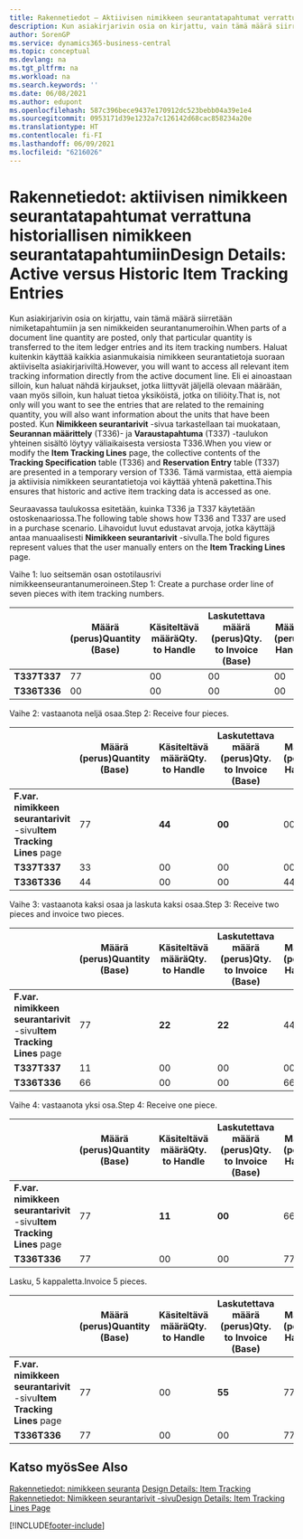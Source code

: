 ```yaml
---
title: Rakennetiedot – Aktiivisen nimikkeen seurantatapahtumat verrattuna historiallisen nimikkeen seurantatapahtumiin | Microsoft Docs
description: Kun asiakirjarivin osia on kirjattu, vain tämä määrä siirretään nimiketapahtumiin ja sen nimikkeiden seurantanumeroihin. Haluat kuitenkin käyttää kaikkia asianmukaisia nimikkeen seurantatietoja suoraan aktiiviselta asiakirjariviltä. Eli ei ainoastaan silloin, kun haluat nähdä kirjaukset, jotka liittyvät jäljellä olevaan määrään, vaan myös silloin, kun haluat tietoa yksiköistä, jotka on tiliöity. Kun **Nimikkeen seurantarivit** -sivua tarkastellaan tai muokataan, **Seurannan määrittely** (T336)- ja **Varaustapahtuma** (T337) -taulukon yhteinen sisältö löytyy väliaikaisesta versiosta T336. Tämä varmistaa, että aiempia ja aktiivisia nimikkeen seurantatietoja voi käyttää yhtenä pakettina.
author: SorenGP
ms.service: dynamics365-business-central
ms.topic: conceptual
ms.devlang: na
ms.tgt_pltfrm: na
ms.workload: na
ms.search.keywords: ''
ms.date: 06/08/2021
ms.author: edupont
ms.openlocfilehash: 587c396bece9437e170912dc523bebb04a39e1e4
ms.sourcegitcommit: 0953171d39e1232a7c126142d68cac858234a20e
ms.translationtype: HT
ms.contentlocale: fi-FI
ms.lasthandoff: 06/09/2021
ms.locfileid: "6216026"
---
```

# <a name="design-details-active-versus-historic-item-tracking-entries"></a><span data-ttu-id="dab54-107">Rakennetiedot: aktiivisen nimikkeen seurantatapahtumat verrattuna historiallisen nimikkeen seurantatapahtumiin</span><span class="sxs-lookup"><span data-stu-id="dab54-107">Design Details: Active versus Historic Item Tracking Entries</span></span>
<span data-ttu-id="dab54-108">Kun asiakirjarivin osia on kirjattu, vain tämä määrä siirretään nimiketapahtumiin ja sen nimikkeiden seurantanumeroihin.</span><span class="sxs-lookup"><span data-stu-id="dab54-108">When parts of a document line quantity are posted, only that particular quantity is transferred to the item ledger entries and its item tracking numbers.</span></span> <span data-ttu-id="dab54-109">Haluat kuitenkin käyttää kaikkia asianmukaisia nimikkeen seurantatietoja suoraan aktiiviselta asiakirjariviltä.</span><span class="sxs-lookup"><span data-stu-id="dab54-109">However, you will want to access all relevant item tracking information directly from the active document line.</span></span> <span data-ttu-id="dab54-110">Eli ei ainoastaan silloin, kun haluat nähdä kirjaukset, jotka liittyvät jäljellä olevaan määrään, vaan myös silloin, kun haluat tietoa yksiköistä, jotka on tiliöity.</span><span class="sxs-lookup"><span data-stu-id="dab54-110">That is, not only will you want to see the entries that are related to the remaining quantity, you will also want information about the units that have been posted.</span></span> <span data-ttu-id="dab54-111">Kun **Nimikkeen seurantarivit** -sivua tarkastellaan tai muokataan, **Seurannan määrittely** (T336)- ja **Varaustapahtuma** (T337) -taulukon yhteinen sisältö löytyy väliaikaisesta versiosta T336.</span><span class="sxs-lookup"><span data-stu-id="dab54-111">When you view or modify the **Item Tracking Lines** page, the collective contents of the **Tracking Specification** table (T336) and **Reservation Entry** table (T337) are presented in a temporary version of T336.</span></span> <span data-ttu-id="dab54-112">Tämä varmistaa, että aiempia ja aktiivisia nimikkeen seurantatietoja voi käyttää yhtenä pakettina.</span><span class="sxs-lookup"><span data-stu-id="dab54-112">This ensures that historic and active item tracking data is accessed as one.</span></span>  

 <span data-ttu-id="dab54-113">Seuraavassa taulukossa esitetään, kuinka T336 ja T337 käytetään ostoskenaariossa.</span><span class="sxs-lookup"><span data-stu-id="dab54-113">The following table shows how T336 and T337 are used in a purchase scenario.</span></span> <span data-ttu-id="dab54-114">Lihavoidut luvut edustavat arvoja, jotka käyttäjä antaa manuaalisesti **Nimikkeen seurantarivit** -sivulla.</span><span class="sxs-lookup"><span data-stu-id="dab54-114">The bold figures represent values that the user manually enters on the **Item Tracking Lines** page.</span></span>  

 <span data-ttu-id="dab54-115">Vaihe 1: luo seitsemän osan ostotilausrivi nimikkeenseurantanumeroineen.</span><span class="sxs-lookup"><span data-stu-id="dab54-115">Step 1: Create a purchase order line of seven pieces with item tracking numbers.</span></span>  

||<span data-ttu-id="dab54-116">**Määrä (perus)**</span><span class="sxs-lookup"><span data-stu-id="dab54-116">**Quantity (Base)**</span></span>|<span data-ttu-id="dab54-117">**Käsiteltävä määrä**</span><span class="sxs-lookup"><span data-stu-id="dab54-117">**Qty. to Handle**</span></span>|<span data-ttu-id="dab54-118">**Laskutettava määrä (perus)**</span><span class="sxs-lookup"><span data-stu-id="dab54-118">**Qty. to Invoice (Base)**</span></span>|<span data-ttu-id="dab54-119">**Määrä käsitelty (perus)**</span><span class="sxs-lookup"><span data-stu-id="dab54-119">**Quantity Handled (Base)**</span></span>|<span data-ttu-id="dab54-120">**Määrä laskutettu (perus)**</span><span class="sxs-lookup"><span data-stu-id="dab54-120">**Quantity Invoiced (Base)**</span></span>|  
|-|----------------------------------------------|--------------------------------------------|------------------------------------------------------|-------------------------------------------------------|--------------------------------------------------------|  
|<span data-ttu-id="dab54-121">**T337**</span><span class="sxs-lookup"><span data-stu-id="dab54-121">**T337**</span></span>|<span data-ttu-id="dab54-122">7</span><span class="sxs-lookup"><span data-stu-id="dab54-122">7</span></span>|<span data-ttu-id="dab54-123">0</span><span class="sxs-lookup"><span data-stu-id="dab54-123">0</span></span>|<span data-ttu-id="dab54-124">0</span><span class="sxs-lookup"><span data-stu-id="dab54-124">0</span></span>|<span data-ttu-id="dab54-125">0</span><span class="sxs-lookup"><span data-stu-id="dab54-125">0</span></span>|<span data-ttu-id="dab54-126">0</span><span class="sxs-lookup"><span data-stu-id="dab54-126">0</span></span>|  
|<span data-ttu-id="dab54-127">**T336**</span><span class="sxs-lookup"><span data-stu-id="dab54-127">**T336**</span></span>|<span data-ttu-id="dab54-128">0</span><span class="sxs-lookup"><span data-stu-id="dab54-128">0</span></span>|<span data-ttu-id="dab54-129">0</span><span class="sxs-lookup"><span data-stu-id="dab54-129">0</span></span>|<span data-ttu-id="dab54-130">0</span><span class="sxs-lookup"><span data-stu-id="dab54-130">0</span></span>|<span data-ttu-id="dab54-131">0</span><span class="sxs-lookup"><span data-stu-id="dab54-131">0</span></span>|<span data-ttu-id="dab54-132">0</span><span class="sxs-lookup"><span data-stu-id="dab54-132">0</span></span>|  

 <span data-ttu-id="dab54-133">Vaihe 2: vastaanota neljä osaa.</span><span class="sxs-lookup"><span data-stu-id="dab54-133">Step 2: Receive four pieces.</span></span>  

||<span data-ttu-id="dab54-134">**Määrä (perus)**</span><span class="sxs-lookup"><span data-stu-id="dab54-134">**Quantity (Base)**</span></span>|<span data-ttu-id="dab54-135">**Käsiteltävä määrä**</span><span class="sxs-lookup"><span data-stu-id="dab54-135">**Qty. to Handle**</span></span>|<span data-ttu-id="dab54-136">**Laskutettava määrä (perus)**</span><span class="sxs-lookup"><span data-stu-id="dab54-136">**Qty. to Invoice (Base)**</span></span>|<span data-ttu-id="dab54-137">**Määrä käsitelty (perus)**</span><span class="sxs-lookup"><span data-stu-id="dab54-137">**Quantity Handled (Base)**</span></span>|<span data-ttu-id="dab54-138">**Määrä laskutettu (perus)**</span><span class="sxs-lookup"><span data-stu-id="dab54-138">**Quantity Invoiced (Base)**</span></span>|  
|-|----------------------------------------------|--------------------------------------------|------------------------------------------------------|-------------------------------------------------------|--------------------------------------------------------|  
|<span data-ttu-id="dab54-139">**F.var. nimikkeen seurantarivit** -sivu</span><span class="sxs-lookup"><span data-stu-id="dab54-139">**Item Tracking Lines** page</span></span>|<span data-ttu-id="dab54-140">7</span><span class="sxs-lookup"><span data-stu-id="dab54-140">7</span></span>|<span data-ttu-id="dab54-141">**4**</span><span class="sxs-lookup"><span data-stu-id="dab54-141">**4**</span></span>|<span data-ttu-id="dab54-142">**0**</span><span class="sxs-lookup"><span data-stu-id="dab54-142">**0**</span></span>|<span data-ttu-id="dab54-143">0</span><span class="sxs-lookup"><span data-stu-id="dab54-143">0</span></span>|<span data-ttu-id="dab54-144">0</span><span class="sxs-lookup"><span data-stu-id="dab54-144">0</span></span>|  
|<span data-ttu-id="dab54-145">**T337**</span><span class="sxs-lookup"><span data-stu-id="dab54-145">**T337**</span></span>|<span data-ttu-id="dab54-146">3</span><span class="sxs-lookup"><span data-stu-id="dab54-146">3</span></span>|<span data-ttu-id="dab54-147">0</span><span class="sxs-lookup"><span data-stu-id="dab54-147">0</span></span>|<span data-ttu-id="dab54-148">0</span><span class="sxs-lookup"><span data-stu-id="dab54-148">0</span></span>|<span data-ttu-id="dab54-149">0</span><span class="sxs-lookup"><span data-stu-id="dab54-149">0</span></span>|<span data-ttu-id="dab54-150">0</span><span class="sxs-lookup"><span data-stu-id="dab54-150">0</span></span>|  
|<span data-ttu-id="dab54-151">**T336**</span><span class="sxs-lookup"><span data-stu-id="dab54-151">**T336**</span></span>|<span data-ttu-id="dab54-152">4</span><span class="sxs-lookup"><span data-stu-id="dab54-152">4</span></span>|<span data-ttu-id="dab54-153">0</span><span class="sxs-lookup"><span data-stu-id="dab54-153">0</span></span>|<span data-ttu-id="dab54-154">0</span><span class="sxs-lookup"><span data-stu-id="dab54-154">0</span></span>|<span data-ttu-id="dab54-155">4</span><span class="sxs-lookup"><span data-stu-id="dab54-155">4</span></span>|<span data-ttu-id="dab54-156">0</span><span class="sxs-lookup"><span data-stu-id="dab54-156">0</span></span>|  

 <span data-ttu-id="dab54-157">Vaihe 3: vastaanota kaksi osaa ja laskuta kaksi osaa.</span><span class="sxs-lookup"><span data-stu-id="dab54-157">Step 3: Receive two pieces and invoice two pieces.</span></span>  

||<span data-ttu-id="dab54-158">**Määrä (perus)**</span><span class="sxs-lookup"><span data-stu-id="dab54-158">**Quantity (Base)**</span></span>|<span data-ttu-id="dab54-159">**Käsiteltävä määrä**</span><span class="sxs-lookup"><span data-stu-id="dab54-159">**Qty. to Handle**</span></span>|<span data-ttu-id="dab54-160">**Laskutettava määrä (perus)**</span><span class="sxs-lookup"><span data-stu-id="dab54-160">**Qty. to Invoice (Base)**</span></span>|<span data-ttu-id="dab54-161">**Määrä käsitelty (perus)**</span><span class="sxs-lookup"><span data-stu-id="dab54-161">**Quantity Handled (Base)**</span></span>|<span data-ttu-id="dab54-162">**Määrä laskutettu (perus)**</span><span class="sxs-lookup"><span data-stu-id="dab54-162">**Quantity Invoiced (Base)**</span></span>|  
|-|----------------------------------------------|--------------------------------------------|------------------------------------------------------|-------------------------------------------------------|--------------------------------------------------------|  
|<span data-ttu-id="dab54-163">**F.var. nimikkeen seurantarivit** -sivu</span><span class="sxs-lookup"><span data-stu-id="dab54-163">**Item Tracking Lines** page</span></span>|<span data-ttu-id="dab54-164">7</span><span class="sxs-lookup"><span data-stu-id="dab54-164">7</span></span>|<span data-ttu-id="dab54-165">**2**</span><span class="sxs-lookup"><span data-stu-id="dab54-165">**2**</span></span>|<span data-ttu-id="dab54-166">**2**</span><span class="sxs-lookup"><span data-stu-id="dab54-166">**2**</span></span>|<span data-ttu-id="dab54-167">4</span><span class="sxs-lookup"><span data-stu-id="dab54-167">4</span></span>|<span data-ttu-id="dab54-168">0</span><span class="sxs-lookup"><span data-stu-id="dab54-168">0</span></span>|  
|<span data-ttu-id="dab54-169">**T337**</span><span class="sxs-lookup"><span data-stu-id="dab54-169">**T337**</span></span>|<span data-ttu-id="dab54-170">1</span><span class="sxs-lookup"><span data-stu-id="dab54-170">1</span></span>|<span data-ttu-id="dab54-171">0</span><span class="sxs-lookup"><span data-stu-id="dab54-171">0</span></span>|<span data-ttu-id="dab54-172">0</span><span class="sxs-lookup"><span data-stu-id="dab54-172">0</span></span>|<span data-ttu-id="dab54-173">0</span><span class="sxs-lookup"><span data-stu-id="dab54-173">0</span></span>|<span data-ttu-id="dab54-174">0</span><span class="sxs-lookup"><span data-stu-id="dab54-174">0</span></span>|  
|<span data-ttu-id="dab54-175">**T336**</span><span class="sxs-lookup"><span data-stu-id="dab54-175">**T336**</span></span>|<span data-ttu-id="dab54-176">6</span><span class="sxs-lookup"><span data-stu-id="dab54-176">6</span></span>|<span data-ttu-id="dab54-177">0</span><span class="sxs-lookup"><span data-stu-id="dab54-177">0</span></span>|<span data-ttu-id="dab54-178">0</span><span class="sxs-lookup"><span data-stu-id="dab54-178">0</span></span>|<span data-ttu-id="dab54-179">6</span><span class="sxs-lookup"><span data-stu-id="dab54-179">6</span></span>|<span data-ttu-id="dab54-180">2</span><span class="sxs-lookup"><span data-stu-id="dab54-180">2</span></span>|  

 <span data-ttu-id="dab54-181">Vaihe 4: vastaanota yksi osa.</span><span class="sxs-lookup"><span data-stu-id="dab54-181">Step 4: Receive one piece.</span></span>  

||<span data-ttu-id="dab54-182">**Määrä (perus)**</span><span class="sxs-lookup"><span data-stu-id="dab54-182">**Quantity (Base)**</span></span>|<span data-ttu-id="dab54-183">**Käsiteltävä määrä**</span><span class="sxs-lookup"><span data-stu-id="dab54-183">**Qty. to Handle**</span></span>|<span data-ttu-id="dab54-184">**Laskutettava määrä (perus)**</span><span class="sxs-lookup"><span data-stu-id="dab54-184">**Qty. to Invoice (Base)**</span></span>|<span data-ttu-id="dab54-185">**Määrä käsitelty (perus)**</span><span class="sxs-lookup"><span data-stu-id="dab54-185">**Quantity Handled (Base)**</span></span>|<span data-ttu-id="dab54-186">**Määrä laskutettu (perus)**</span><span class="sxs-lookup"><span data-stu-id="dab54-186">**Quantity Invoiced (Base)**</span></span>|  
|-|----------------------------------------------|--------------------------------------------|------------------------------------------------------|-------------------------------------------------------|--------------------------------------------------------|  
|<span data-ttu-id="dab54-187">**F.var. nimikkeen seurantarivit** -sivu</span><span class="sxs-lookup"><span data-stu-id="dab54-187">**Item Tracking Lines** page</span></span>|<span data-ttu-id="dab54-188">7</span><span class="sxs-lookup"><span data-stu-id="dab54-188">7</span></span>|<span data-ttu-id="dab54-189">**1**</span><span class="sxs-lookup"><span data-stu-id="dab54-189">**1**</span></span>|<span data-ttu-id="dab54-190">**0**</span><span class="sxs-lookup"><span data-stu-id="dab54-190">**0**</span></span>|<span data-ttu-id="dab54-191">6</span><span class="sxs-lookup"><span data-stu-id="dab54-191">6</span></span>|<span data-ttu-id="dab54-192">2</span><span class="sxs-lookup"><span data-stu-id="dab54-192">2</span></span>|  
|<span data-ttu-id="dab54-193">**T336**</span><span class="sxs-lookup"><span data-stu-id="dab54-193">**T336**</span></span>|<span data-ttu-id="dab54-194">7</span><span class="sxs-lookup"><span data-stu-id="dab54-194">7</span></span>|<span data-ttu-id="dab54-195">0</span><span class="sxs-lookup"><span data-stu-id="dab54-195">0</span></span>|<span data-ttu-id="dab54-196">0</span><span class="sxs-lookup"><span data-stu-id="dab54-196">0</span></span>|<span data-ttu-id="dab54-197">7</span><span class="sxs-lookup"><span data-stu-id="dab54-197">7</span></span>|<span data-ttu-id="dab54-198">2</span><span class="sxs-lookup"><span data-stu-id="dab54-198">2</span></span>|  

 <span data-ttu-id="dab54-199">Lasku, 5 kappaletta.</span><span class="sxs-lookup"><span data-stu-id="dab54-199">Invoice 5 pieces.</span></span>  

||<span data-ttu-id="dab54-200">**Määrä (perus)**</span><span class="sxs-lookup"><span data-stu-id="dab54-200">**Quantity (Base)**</span></span>|<span data-ttu-id="dab54-201">**Käsiteltävä määrä**</span><span class="sxs-lookup"><span data-stu-id="dab54-201">**Qty. to Handle**</span></span>|<span data-ttu-id="dab54-202">**Laskutettava määrä (perus)**</span><span class="sxs-lookup"><span data-stu-id="dab54-202">**Qty. to Invoice (Base)**</span></span>|<span data-ttu-id="dab54-203">**Määrä käsitelty (perus)**</span><span class="sxs-lookup"><span data-stu-id="dab54-203">**Quantity Handled (Base)**</span></span>|<span data-ttu-id="dab54-204">**Määrä laskutettu (perus)**</span><span class="sxs-lookup"><span data-stu-id="dab54-204">**Quantity Invoiced (Base)**</span></span>|  
|-|----------------------------------------------|--------------------------------------------|------------------------------------------------------|-------------------------------------------------------|--------------------------------------------------------|  
|<span data-ttu-id="dab54-205">**F.var. nimikkeen seurantarivit** -sivu</span><span class="sxs-lookup"><span data-stu-id="dab54-205">**Item Tracking Lines** page</span></span>|<span data-ttu-id="dab54-206">7</span><span class="sxs-lookup"><span data-stu-id="dab54-206">7</span></span>|<span data-ttu-id="dab54-207">0</span><span class="sxs-lookup"><span data-stu-id="dab54-207">0</span></span>|<span data-ttu-id="dab54-208">**5**</span><span class="sxs-lookup"><span data-stu-id="dab54-208">**5**</span></span>|<span data-ttu-id="dab54-209">7</span><span class="sxs-lookup"><span data-stu-id="dab54-209">7</span></span>|<span data-ttu-id="dab54-210">2</span><span class="sxs-lookup"><span data-stu-id="dab54-210">2</span></span>|  
|<span data-ttu-id="dab54-211">**T336**</span><span class="sxs-lookup"><span data-stu-id="dab54-211">**T336**</span></span>|<span data-ttu-id="dab54-212">7</span><span class="sxs-lookup"><span data-stu-id="dab54-212">7</span></span>|<span data-ttu-id="dab54-213">0</span><span class="sxs-lookup"><span data-stu-id="dab54-213">0</span></span>|<span data-ttu-id="dab54-214">0</span><span class="sxs-lookup"><span data-stu-id="dab54-214">0</span></span>|<span data-ttu-id="dab54-215">7</span><span class="sxs-lookup"><span data-stu-id="dab54-215">7</span></span>|<span data-ttu-id="dab54-216">7</span><span class="sxs-lookup"><span data-stu-id="dab54-216">7</span></span>|  

## <a name="see-also"></a><span data-ttu-id="dab54-217">Katso myös</span><span class="sxs-lookup"><span data-stu-id="dab54-217">See Also</span></span>  
 <span data-ttu-id="dab54-218">[Rakennetiedot: nimikkeen seuranta](design-details-item-tracking.md) </span><span class="sxs-lookup"><span data-stu-id="dab54-218">[Design Details: Item Tracking](design-details-item-tracking.md) </span></span>  
 [<span data-ttu-id="dab54-219">Rakennetiedot: Nimikkeen seurantarivit -sivu</span><span class="sxs-lookup"><span data-stu-id="dab54-219">Design Details: Item Tracking Lines Page</span></span>](design-details-item-tracking-lines-window.md)


[!INCLUDE[footer-include](includes/footer-banner.md)]